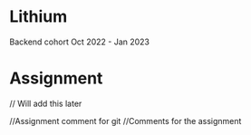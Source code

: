 # Lithium
Backend cohort Oct 2022 - Jan 2023


# Assignment
// Will add this later


//Assignment comment for git
//Comments for the assignment

